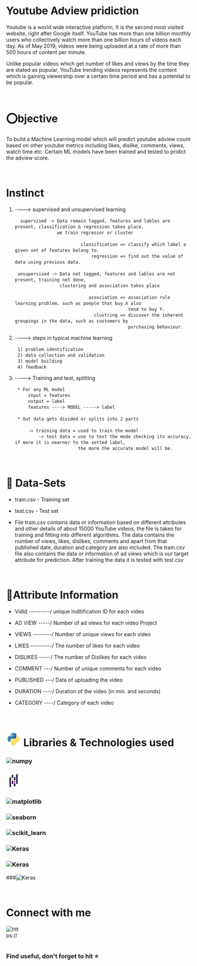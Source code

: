 # Youtube Adview pridiction
Youtube is a world wide interactive platform, It is the second most visited website, right after Google itself. YouTube has more than one billion monthly users who collectively watch more than one billion hours of videos each day. As of May 2019, videos were being uploaded at a rate of more than 500 hours of content per minute.

Unlike popular videos which get number of likes and views by the time they are stated as popular, YouTube trending videos represents the content which is gaining viewership over a certain time period and has a potential to be
popular. 


<p>&nbsp</p>

# ⭕bjective
To build a Machine Learning model which will predict youtube adview count based on other youtube metrics including likes, dislike, comments, views, watch time etc.
Certain ML models have been trained and tested to pridict the adview score. 

<p>&nbsp</p>

# Instinct
1. ----> supervised and unsupervised learning
   
		 supervised -> Data remain tagged, features and lables are present, classification & regression takes place,
                       we train regressor or cluster

                                classification => classify which label a given set of features belong to.
                                    regression => find out the value of data using previous data.

		unsupervised -> Data not tagged, features and lables are not present, training not done, 
                        clustering and association takes place
						 
                                   association => association rule learning problem. such as poeple that buy X also 
                                                  tend to buy Y.
                                     clustring => discover the inherent groupings in the data, such as customers by 
                                                  purchasing behaviour.
                                    
				

3. ----> steps in typical machine learning 	
   
   		1) problem identification
		2) data collection and validation 
		3) model building
		4) feedback


4. ----> Training and test, splitting
   		
		* For any ML model 
			input = features
			output = label
			features ----> MODEL -----> label

		* Out data gets divided or splits into 2 parts 
    
            -> training data = used to train the model
                -> test data = use to test the mode checking its accuracy, if more it is nearner to the setted label, 
                               the more the accurate model will be.

  

<p>&nbsp</p>

# 📂 Data-Sets
* train.csv - Training set

* test.csv - Test set

* File train.csv contains data or information based on different attributes and other details of about 15000 YouTube videos, the file is taken for training and fitting into different algorithms. The data contains the number of views, likes, dislikes, comments and apart from that published date, duration and category are also included. The train.csv file also contains the data or information of ad views which is our target attribute for prediction. After training the data it is tested with test.csv 
  
<p>&nbsp</p>

# 📎Attribute Information

   * Vidid ---------/ unique Inditification ID for each video

   * AD VIEW -----/ Number of ad views for each video Project

   * VIEWS --------/ Number of unique views for each video

   * LIKES ---------/ The number of likes for each video

   * DISLIKES -----/ The number of Dislikes for each video

   * COMMENT ---/ Number of unique comments for each video

   * PUBLISHED ---/ Data of uploading the video

   * DURATION ----/ Duration of the video (in min. and seconds)

   * CATEGORY ----/ Category of each video
  
<p>&nbsp</p>

# <a href="https://www.python.org" target="_blank" rel="noreferrer"> <img src="https://raw.githubusercontent.com/devicons/devicon/master/icons/python/python-original.svg" alt="python" width="40" height="40"/></a> Libraries & Technologies used

### <img src="https://numpy.org/images/logo.svg" alt="numpy" height="40" width="40">

### <img src="https://raw.githubusercontent.com/devicons/devicon/2ae2a900d2f041da66e950e4d48052658d850630/icons/pandas/pandas-original.svg" alt="pandas" width="40" height="40"/>

### <img src="https://matplotlib.org/_static/images/logo2.svg" alt="matplotlib" width="60" height="40"/>

### <img src="https://seaborn.pydata.org/_images/logo-mark-lightbg.svg" alt="seaborn" width="40" height="40"/>

### <img src="https://upload.wikimedia.org/wikipedia/commons/0/05/Scikit_learn_logo_small.svg" alt="scikit_learn" width="40" height="40"/>

### <img src="https://keras.io/img/logo.png" alt="Keras" width="80" height="40"/>

### <img src="https://www.gstatic.com/devrel-devsite/prod/v84e6f6a61298bbae5bb110c196e834c7f21fe3fb34e722925433ddb936d280c9/tensorflow/images/lockup.svg" alt="Keras" width="100" height="40"/>

###<img src="https://jupyter.org/assets/main-logo.svg" alt="Keras" width="40" height="50"/>


<p>&nbsp</p>

# Connect with me
<a href="https://www.linkedin.com/in/sumit-rajput-861b37188" target="blank"><img align="left" src="https://camo.githubusercontent.com/abf60c33b21feee2a3f046782efaaafb2eebf16f30cede1cafa0df46e9049265/68747470733a2f2f696d616765302e666c617469636f6e2e636f6d2f69636f6e732f706e672f3132382f3137342f3137343835372e706e67" alt="https://www.linkedin.com/in/sumit-rajput-861b37188/" height="40" width="40" /></a> 

<p>&nbsp</p>
<p>&nbsp</p>

<h3>Find useful, don't forget to hit ⭐</h3>
